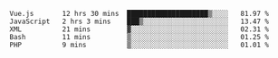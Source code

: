 <!--START_SECTION:waka-->

```text
Vue.js       12 hrs 30 mins  ████████████████████▒░░░░   81.97 %
JavaScript   2 hrs 3 mins    ███▒░░░░░░░░░░░░░░░░░░░░░   13.47 %
XML          21 mins         ▓░░░░░░░░░░░░░░░░░░░░░░░░   02.31 %
Bash         11 mins         ▒░░░░░░░░░░░░░░░░░░░░░░░░   01.25 %
PHP          9 mins          ▒░░░░░░░░░░░░░░░░░░░░░░░░   01.01 %
```

<!--END_SECTION:waka-->
